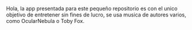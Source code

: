 Hola, la app presentada para este pequeño repositorio es con el unico objetivo de entretener sin fines de lucro, se usa musica de autores varios, como OcularNebula o Toby Fox.
